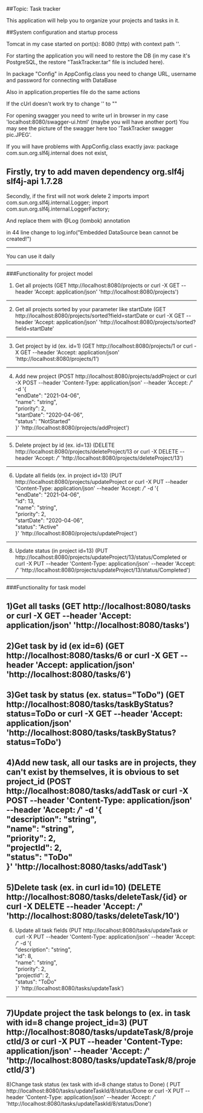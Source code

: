 ##Topic: Task tracker

This application will help you to organize your projects and tasks in it.

##System configuration and startup process

Tomcat in my case started on port(s): 8080 (http) with context path ''.

For starting the application you will need to restore the DB
(in my case it's PostgreSQL, the restore "TaskTracker.tar" file is included here).

In package "Config" in AppConfig.class you need to change URL, username and password for connecting with DataBase

Also in application.properties file do the same actions

If the cUrl doesn't work try to change '' to ""

For opening swagger you need to write url in browser in my case 'localhost:8080/swagger-ui.html'
(maybe you will have another port)
You may see the picture of the swagger here too 'TaskTracker swagger pic.JPEG'.

If you will have problems with AppConfig.class exactly java: package com.sun.org.slf4j.internal does not exist, 

Firstly, try to add maven dependency
<dependency>
    <groupId>org.slf4j</groupId>
    <artifactId>slf4j-api</artifactId>
    <version>1.7.28</version>
</dependency>
---
Secondly, if the first will not work
delete 2 imports 
import com.sun.org.slf4j.internal.Logger;
import com.sun.org.slf4j.internal.LoggerFactory;

And replace them with @Log (lombok) annotation

in 44 line change to log.info("Embedded DataSource bean cannot be created!")
_ _ _ _
You can use it daily
- - - -
###Functionality for project model

1) Get all projects (GET http://localhost:8080/projects
or curl -X GET --header 'Accept: application/json' 'http://localhost:8080/projects')
---
2) Get all projects sorted by your parameter like startDate
(GET http://localhost:8080/projects/sorted?field=startDate
or curl -X GET --header 'Accept: application/json' 'http://localhost:8080/projects/sorted?field=startDate'
---
3) Get project by id (ex. id=1)
(GET http://localhost:8080/projects/1
or curl -X GET --header 'Accept: application/json' 'http://localhost:8080/projects/1')
---
4) Add new project 
(POST http://localhost:8080/projects/addProject 
or curl -X POST --header 'Content-Type: application/json' --header 'Accept: */*' -d '{ \
   "endDate": "2021-04-06", \
   "name": "string", \
   "priority": 2, \
   "startDate": "2020-04-06", \
   "status": "NotStarted" \
   }' 'http://localhost:8080/projects/addProject')
---
5) Delete project by id (ex. id=13)
(DELETE http://localhost:8080/projects/deleteProject/13
or curl -X DELETE --header 'Accept: */*' 'http://localhost:8080/projects/deleteProject/13')
---
6) Update all fields (ex. in project id=13)
(PUT http://localhost:8080/projects/updateProject
or curl -X PUT --header 'Content-Type: application/json' --header 'Accept: */*' -d '{ \
   "endDate": "2021-04-06", \
   "id": 13, \
   "name": "string", \
   "priority": 2, \
   "startDate": "2020-04-06", \
   "status": "Active" \
   }' 'http://localhost:8080/projects/updateProject')
---
8) Update status (in project id=13)
(PUT http://localhost:8080/projects/updateProject/13/status/Completed
or curl -X PUT --header 'Content-Type: application/json' --header 'Accept: */*' 'http://localhost:8080/projects/updateProject/13/status/Completed')


----
###Functionality for task model

1)Get all tasks (GET http://localhost:8080/tasks
or curl -X GET --header 'Accept: application/json' 'http://localhost:8080/tasks')
---
2)Get task by id (ex id=6)
(GET http://localhost:8080/tasks/6 
or curl -X GET --header 'Accept: application/json' 'http://localhost:8080/tasks/6')
---
3)Get task by status (ex. status="ToDo")
(GET http://localhost:8080/tasks/taskByStatus?status=ToDo 
or curl -X GET --header 'Accept: application/json' 'http://localhost:8080/tasks/taskByStatus?status=ToDo')
---
4)Add new task, 
all our tasks are in projects, they can't exist by themselves, it is obvious to set project_id
(POST http://localhost:8080/tasks/addTask
or curl -X POST --header 'Content-Type: application/json' --header 'Accept: */*' -d '{ \
    "description": "string", \
    "name": "string", \
    "priority": 2, \
    "projectId": 2, \
    "status": "ToDo" \
    }' 'http://localhost:8080/tasks/addTask')
---
5)Delete task (ex. in curl id=10)
(DELETE http://localhost:8080/tasks/deleteTask/{id}
or curl -X DELETE --header 'Accept: */*' 'http://localhost:8080/tasks/deleteTask/10')
---
6) Update all task fields
(PUT http://localhost:8080/tasks/updateTask
or curl -X PUT --header 'Content-Type: application/json' --header 'Accept: */*' -d '{ \
   "description": "string", \
   "id": 8, \
   "name": "string", \
   "priority": 2, \
   "projectId": 2, \
   "status": "ToDo" \
   }' 'http://localhost:8080/tasks/updateTask')

---
7)Update project the task belongs to (ex. in task with id=8 change project_id=3)
(PUT http://localhost:8080/tasks/updateTask/8/projectId/3
or curl -X PUT --header 'Content-Type: application/json' --header 'Accept: */*' 'http://localhost:8080/tasks/updateTask/8/projectId/3')
---
8)Change task status (ex task with id=8 change status to Done)
( PUT http://localhost:8080/tasks/updateTaskId/8/status/Done
or curl -X PUT --header 'Content-Type: application/json' --header 'Accept: */*' 'http://localhost:8080/tasks/updateTaskId/8/status/Done')

